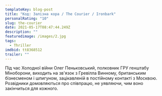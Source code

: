 ```yaml
---
templateKey: blog-post
title: "Код: Залізна кора / The Courier / Ironbark"
personalRating: "10"
slug: the-courier
date: 2021-05-17T08:47:44.249Z
description: ""
featuredimage: /images/2.jpg
tags:
  - Thriller
imdbid: tt8368512
trailer: ""
---
```

Під час Холодної війни Олег Пеньковський, полковник ГРУ генштабу Міноборони, виходить на зв'язок з Гревілла Винному, британським бізнесменом і шпигуном, зацікавленій в постійному контакті з Москвою. Розвідники домовляються про співпрацю, не уявляючи, чим воно закінчиться для кожного.